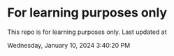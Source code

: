 # For learning purposes only
This repo is for learning purposes only.
Last updated at

Wednesday, January 10, 2024 3:40:20 PM

